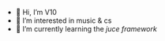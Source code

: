- 👋 Hi, I’m V10
- 👀 I’m interested in music & cs
- 🌱 I’m currently learning the *juce framework*

<!---
V10World/V10World is a ✨ special ✨ repository because its `README.md` (this file) appears on your GitHub profile.
You can click the Preview link to take a look at your changes.
--->
